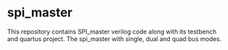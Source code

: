 # spi_master
This repository contains SPI_master verilog code along with its testbench and quartus project. The spi_master with single, dual and quad bus modes.
